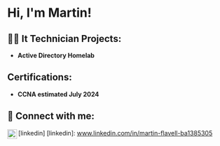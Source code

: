 <h1>Hi, I'm Martin! </h1>

<h2>👨‍💻 It Technician Projects:</h2>

- <b>Active Directory Homelab</b>
  
<h2> Certifications:</h2>

- <b>CCNA estimated July 2024</b>


<h2> 🤳 Connect with me:</h2>

<img align="left" alt="martinflavell | LinkedIn" width="22px" src="https://cdn.jsdelivr.net/npm/simple-icons@v3/icons/linkedin.svg" />[linkedin]
[linkedin]: www.linkedin.com/in/martin-flavell-ba1385305
